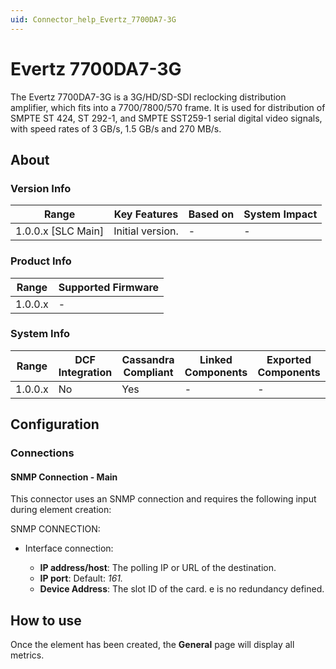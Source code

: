 ```yaml
---
uid: Connector_help_Evertz_7700DA7-3G
---
```


# Evertz 7700DA7-3G

The Evertz 7700DA7-3G is a 3G/HD/SD-SDI reclocking distribution amplifier, which fits into a 7700/7800/570 frame. It is used for distribution of SMPTE ST 424, ST 292-1, and SMPTE SST259-1 serial digital video signals, with speed rates of 3 GB/s, 1.5 GB/s and 270 MB/s.

## About

### Version Info

| Range                | Key Features     | Based on     | System Impact     |
|----------------------|------------------|--------------|-------------------|
| 1.0.0.x [SLC Main]   | Initial version. | -            | -                 |

### Product Info

| Range     | Supported Firmware     |
|-----------|------------------------|
| 1.0.0.x   | -                      |

### System Info

| Range     | DCF Integration     | Cassandra Compliant     | Linked Components     | Exported Components     |
|-----------|---------------------|-------------------------|-----------------------|-------------------------|
| 1.0.0.x   | No                  | Yes                     | -                     | -                       |

## Configuration

### Connections

#### SNMP Connection - Main

This connector uses an SNMP connection and requires the following input during element creation:

SNMP CONNECTION:

- Interface connection:

  - **IP address/host**: The polling IP or URL of the destination.
  - **IP port**: Default: *161.*
  - **Device Address**: The slot ID of the card.
e is no redundancy defined.

## How to use

Once the element has been created, the **General** page will display all metrics.
